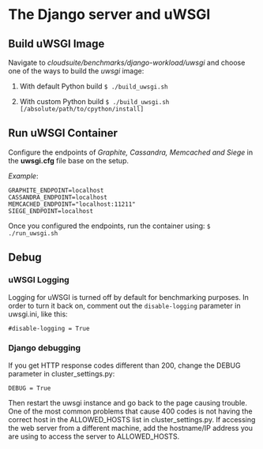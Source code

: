 # The Django server and uWSGI


## Build uWSGI Image
Navigate to *cloudsuite/benchmarks/django-workload/uwsgi* and choose one of the ways to build the *uwsgi* image:
1. With default Python build
        ```
        $ ./build_uwsgi.sh
        ```

2. With custom Python build
        ```
        $ ./build_uwsgi.sh [/absolute/path/to/cpython/install]
        ```

## Run uWSGI Container
Configure the endpoints of *Graphite, Cassandra, Memcached and Siege* in the **uwsgi.cfg** file base on the setup.

*Example*:
```
GRAPHITE_ENDPOINT=localhost
CASSANDRA_ENDPOINT=localhost
MEMCACHED_ENDPOINT="localhost:11211"
SIEGE_ENDPOINT=localhost
```

Once you configured the endpoints, run the container using:
        ```
        $ ./run_uwsgi.sh
        ```

## Debug

### uWSGI Logging
Logging for uWSGI is turned off by default for benchmarking purposes. In order
to turn it back on, comment out the `disable-logging` parameter in uwsgi.ini,
like this:
```
#disable-logging = True
```

### Django debugging
If you get HTTP response codes different than 200, change the DEBUG parameter
in cluster_settings.py:

    DEBUG = True

Then restart the uwsgi instance and go back to the page causing trouble. One of
the most common problems that cause 400 codes is not having the correct host in
the ALLOWED_HOSTS list in cluster_settings.py. If accessing the web server from
a different machine, add the hostname/IP address you are using to access the
server to ALLOWED_HOSTS.
